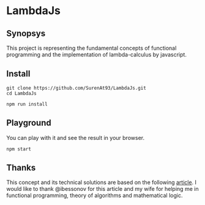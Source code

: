 # LambdaJs

## Synopsys

This project is representing the fundamental concepts of functional programming and the implementation of lambda-calculus by javascript.

## Install

```
git clone https://github.com/SurenAt93/LambdaJs.git
cd LambdaJs
```

```
npm run install
```

## Playground

You can play with it and see the result in your browser.

```
npm start
```

## Thanks

This concept and its technical solutions are based on the following [article](https://habrahabr.ru/post/322052/).
I would  like to thank @ibessonov for this article and my wife for helping me in functional programming, theory of algorithms and mathematical logic.
